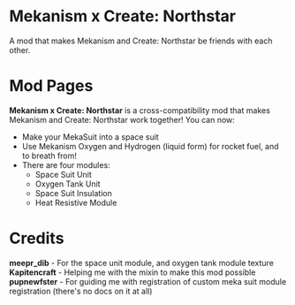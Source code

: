 # Mekanism x Create: Northstar
A mod that makes Mekanism and Create: Northstar be friends with each other.

# Mod Pages
**Mekanism x Create: Northstar** is a cross-compatibility mod that makes Mekanism and Create: Northstar work together!
You can now:
- Make your MekaSuit into a space suit
- Use Mekanism Oxygen and Hydrogen (liquid form) for rocket fuel, and to breath from!
- There are four modules:
  - Space Suit Unit
  - Oxygen Tank Unit
  - Space Suit Insulation
  - Heat Resistive Module


# Credits
**meepr_dib** - For the space unit module, and oxygen tank module texture \
**Kapitencraft** - Helping me with the mixin to make this mod possible \
**pupnewfster** - For guiding me with registration of custom meka suit module registration (there's no docs on it at all)
